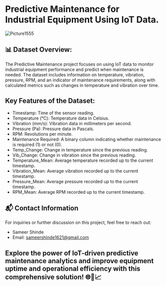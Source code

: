 # Predictive Maintenance for Industrial Equipment Using IoT Data.


![Picture1555](https://github.com/user-attachments/assets/5f732aa4-995b-47e9-8c6a-760fd6f8d3bc)


## 📊 Dataset Overview:

The Predictive Maintenance project focuses on using IoT data to monitor industrial equipment performance and predict when maintenance is needed. The dataset includes information on temperature, vibration, pressure, RPM, and an indicator of maintenance requirements, along with calculated metrics such as changes in temperature and vibration over time.

## Key Features of the Dataset:

- Timestamp: Time of the sensor reading.
- Temperature (°C): Temperature data in Celsius.
- Vibration (mm/s): Vibration data in millimeters per second.
- Pressure (Pa): Pressure data in Pascals.
- RPM: Revolutions per minute.
- Maintenance Required: A binary column indicating whether maintenance is required (1) or not (0).
- Temp_Change: Change in temperature since the previous reading.
- Vib_Change: Change in vibration since the previous reading.
- Temperature_Mean: Average temperature recorded up to the current timestamp.
- Vibration_Mean: Average vibration recorded up to the current timestamp.
- Pressure_Mean: Average pressure recorded up to the current timestamp.
- RPM_Mean: Average RPM recorded up to the current timestamp.

## 📬 Contact Information

For inquiries or further discussion on this project, feel free to reach out:

- Sameer Shinde
- Email: sameershinde1621@gmail.com

## Explore the power of IoT-driven predictive maintenance analytics and improve equipment uptime and operational efficiency with this comprehensive solution! 🌐🔧📈


